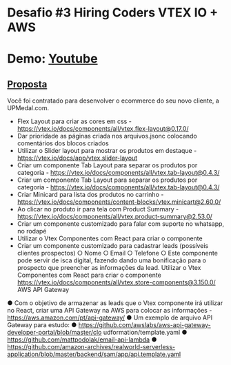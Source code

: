 # Desafio #3 Hiring Coders VTEX IO + AWS

# Demo: [Youtube](https://youtu.be/ySKTGzTf-KE "Youtube")

## [Proposta](https://drive.google.com/file/d/1KVNKIOWI0s8m4zMkUPtjj7gsBlgjlqad/view "Proposta")

Você foi contratado para desenvolver o ecommerce do seu novo cliente, a UPMedal.com.

- Flex Layout para criar as cores em css - https://vtex.io/docs/components/all/vtex.flex-layout@0.17.0/
- Dar prioridade as páginas criada nos arquivos.jsonc colocando comentários
dos blocos criados
- Utilizar o Slider layout para mostrar os produtos em destaque - https://vtex.io/docs/app/vtex.slider-layout
- Criar um componente Tab Layout para separar os produtos por categoria -
https://vtex.io/docs/components/all/vtex.tab-layout@0.4.3/
- Criar um componente Tab Layout para separar os produtos por categoria -
https://vtex.io/docs/components/all/vtex.tab-layout@0.4.3/
- Criar Minicard para lista dos produtos no carrinho -
https://vtex.io/docs/components/content-blocks/vtex.minicart@2.60.0/
- Ao clicar no produto ir para tela com Product Summary -
https://vtex.io/docs/components/all/vtex.product-summary@2.53.0/
- Criar um componente customizado para falar com suporte no whatsapp, no
rodapé
- Utilizar o Vtex Componentes com React para criar o componente
- Criar um componente customizado para cadastrar leads (possíveis clientes
prospectos)
○ Nome
○ Email
○ Telefone
○ Este componente pode servir de isca digital, fazendo dando uma
bonificação para o prospecto que preencher as informações da lead.
Utilizar o Vtex Componentes com React para criar o componente
https://vtex.io/docs/components/all/vtex.store-components@3.150.0/
AWS API Gateway

● Com o objetivo de armazenar as leads que o Vtex componente irá utilizar no
React, criar uma API Gateway na AWS para colocar as informações -
https://aws.amazon.com/pt/api-gateway/
● Um exemplo de arquivo API Gateway para estudo:
● https://github.com/awslabs/aws-api-gateway-developer-portal/blob/master/clo
udformation/template.yaml
● https://github.com/mattpodolak/email-api-lambda
● https://github.com/amazon-archives/realworld-serverless-application/blob/master/backend/sam/app/api.template.yaml

